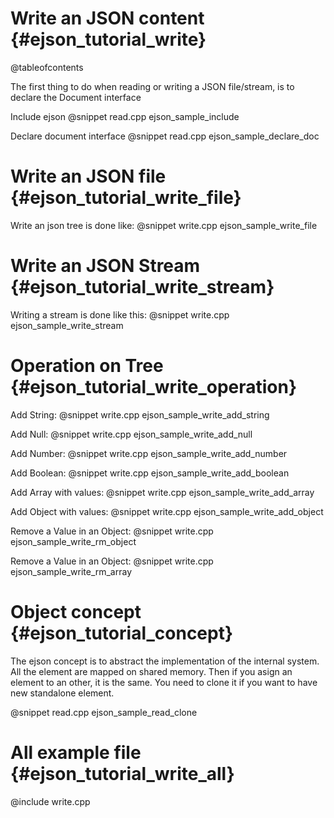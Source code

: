Write an JSON content                                {#ejson_tutorial_write}
====================

@tableofcontents

The first thing to do when reading or writing a JSON file/stream, is to declare the Document interface

Include ejson
@snippet read.cpp ejson_sample_include

Declare document interface
@snippet read.cpp ejson_sample_declare_doc


Write an JSON file                                  {#ejson_tutorial_write_file}
=================

Write an json tree is done like:
@snippet write.cpp ejson_sample_write_file


Write an JSON Stream                                {#ejson_tutorial_write_stream}
===================

Writing a stream is done like this:
@snippet write.cpp ejson_sample_write_stream

Operation on Tree                                  {#ejson_tutorial_write_operation}
=================

Add String:
@snippet write.cpp ejson_sample_write_add_string

Add Null:
@snippet write.cpp ejson_sample_write_add_null

Add Number:
@snippet write.cpp ejson_sample_write_add_number

Add Boolean:
@snippet write.cpp ejson_sample_write_add_boolean

Add Array with values:
@snippet write.cpp ejson_sample_write_add_array

Add Object with values:
@snippet write.cpp ejson_sample_write_add_object

Remove a Value in an Object:
@snippet write.cpp ejson_sample_write_rm_object

Remove a Value in an Object:
@snippet write.cpp ejson_sample_write_rm_array


Object concept                                    {#ejson_tutorial_concept}
==============

The ejson concept is to abstract the implementation of the internal system. All the element are mapped on shared memory.
Then if you asign an element to an other, it is the same. You need to clone it if you want to have new standalone element.

@snippet read.cpp ejson_sample_read_clone

All example file                                  {#ejson_tutorial_write_all}
================

@include write.cpp


